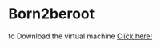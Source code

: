# Born2beroot
to Download the virtual machine [Click here!](https://www.dropbox.com/scl/fi/erdwov1ld8knexe4jv3dl/born2beroot.tar.gz?rlkey=fami8u32hvy8hyg46wd73egd4&st=u8vrtxlt&dl=0)
